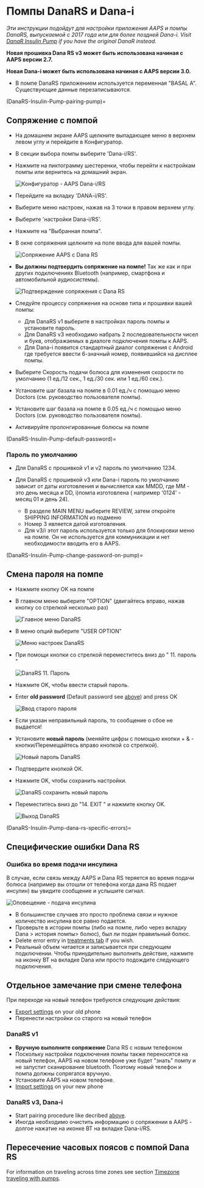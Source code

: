 # Помпы DanaRS и Dana-i

*Эти инструкции подойдут для настройки приложения AAPS и помпы DanaRS, выпускаемой с 2017 года или для более поздней Dana-i. Visit [DanaR Insulin Pump](./DanaR-Insulin-Pump.md) if you have the original DanaR instead.*

**Новая прошивка Dana RS v3 может быть использована начиная с AAPS версии 2.7.**

**Новая Dana-i может быть использована начиная с AAPS версии 3.0.**

* В помпе DanaRS приложением используется переменная "BASAL A". Существующие данные перезаписываются.

(DanaRS-Insulin-Pump-pairing-pump)=

## Сопряжение с помпой

* На домашнем экране AAPS щелкните выпадающее меню в верхнем левом углу и перейдите в Конфигуратор.
* В секции выбора помпы выберите 'Dana-i/RS'.
* Нажмите на пиктограмму шестеренки, чтобы перейти к настройкам помпы или вернитесь на домашний экран.
    
    ![Конфигуратор - AAPS Dana-i/RS](../images/DanaRS_i_ConfigB.png)

* Перейдите на вкладку 'DANA-i/RS'.

* Выберите меню настроек, нажав на 3 точки в правом верхнем углу. 
* Выберите 'настройки Dana-i/RS'.
* Нажмите на "Выбранная помпа".
* В окне сопряжения щелкните на поле ввода для вашей помпы.
    
    ![Сопряжение AAPS с Dana RS](../images/DanaRS_i_Pairing.png)

* **Вы должны подтвердить сопряжение на помпе!** Так же как и при других подключениях Bluetooth (например, смартфона и автомобильной аудиосистемы).
    
    ![Подтверждение сопряжения с Dana RS](../images/DanaRS_Pairing.png)

* Следуйте процессу сопряжения на основе типа и прошивки вашей помпы:
    
    * Для DanaRS v1 выберите в настройках пароль помпы и установите пароль.
    * Для DanaRS v3 необходимо набрать 2 последовательности чисел и букв, отображаемых в диалоге подключения помпы к AAPS.
    * Для Dana-i появится стандартный диалог сопряжения с Android где требуется ввести 6-значный номер, появившийся на дисплее помпы.

* Выберите Скорость подачи болюса для изменения скорости по умолчанию (1 ед./12 сек., 1 ед./30 сек. или 1 ед./60 сек.).

* Установите шаг базала на помпе в 0.01 ед./ч с помощью меню Doctors (см. руководство пользователя помпы).
* Установите шаг базала на помпе в 0.05 ед./ч с помощью меню Doctors (см. руководство пользователя помпы).
* Активируйте пролонгированные болюсы на помпе

(DanaRS-Insulin-Pump-default-password)=

### Пароль по умолчанию

* Для DanaRS с прошивкой v1 и v2 пароль по умолчанию 1234.
* Для DanaRS с прошивкой v3 или Dana-i пароль по умолчанию зависит от даты изготовления и вычисляется как MMDD, где MM - это день месяца и DD, i)помпа изготовлена ( например '0124' - месяц 01 и день 24).
    
    * В разделе MAIN MENU выберите REVIEW, затем откройте SHIPPING INFORMATION из подменю
    * Номер 3 является датой изготовления. 
    * Для v3/i этот пароль используется только для блокировки меню на помпе. Он не используется для коммуникации и нет необходимости вводить его в AAPS.

(DanaRS-Insulin-Pump-change-password-on-pump)=

## Смена пароля на помпе

* Нажмите кнопку OK на помпе
* В главном меню выберите "OPTION" (двигайтесь вправо, нажав кнопку со стрелкой несколько раз)
    
    ![Главное меню DanaRS](../images/DanaRSPW_01_MainMenu.png)

* В меню опций выберите "USER OPTION"
    
    ![Меню настроек DanaRS](../images/DanaRSPW_02_OptionMenu.png)

* При помощи кнопки со стрелкой переместитесь вниз до " 11. пароль "
    
    ![DanaRS 11. Пароль](../images/DanaRSPW_03_11PW.png)

* Нажмите OK, чтобы ввести старый пароль.

* Enter **old password** (Default password see [above](#default-password)) and press OK
    
    ![Ввод старого пароля](../images/DanaRSPW_04_11PWenter.png)

* Если указан неправильный пароль, то сообщение о сбое не выдается!

* Установите **новый пароль** (меняйте цифры с помощью кнопки + & - кнопки/Перемещайтесь вправо кнопкой со стрелкой).
    
    ![Новый пароль DanaRS](../images/DanaRSPW_05_PWnew.png)

* Подтвердите кнопкой ОК.

* Нажмите OK, чтобы сохранить настройки.
    
    ![DanaRS сохранить новый пароль](../images/DanaRSPW_06_PWnewSave.png)

* Переместитесь вниз до "14. EXIT " и нажмите кнопку OK.
    
    ![Выход DanaRS](../images/DanaRSPW_07_Exit.png)

(DanaRS-Insulin-Pump-dana-rs-specific-errors)=

## Специфические ошибки Dana RS

### Ошибка во время подачи инсулина

В случае, если связь между AAPS и Dana RS теряется во время подачи болюса (например вы отошли от телефона когда дана RS подает инсулин) вы увидите сообщение и услышите сигнал.

![Оповещение - подача инсулина](../images/DanaRS_Error_bolus.png)

* В большинстве случаев это просто проблема связи и нужное количество инсулина все равно подается.
* Проверьте в истории помпы (либо на помпе, либо через вкладку Dana > история помпы> болюс), был ли подан правильный болюс.
* Delete error entry in [treatments tab](../DailyLifeWithAaps/AapsScreens.md#bolus--carbs) if you wish.
* Реальный объем читается и записывается при следующем подключении. Чтобы принудительно выполнить действие, нажмите на иконку BT на вкладке Dana или просто подождите следующего подключения.

## Отдельное замечание при смене телефона

При переходе на новый телефон требуются следующие действия:

* [Export settings](../Maintenance/ExportImportSettings.md) on your old phone
* Перенести настройки со старого на новый телефон

### DanaRS v1

* **Вручную выполните сопряжение** Dana RS с новым телефоном
* Поскольку настройки подключения помпы также переносятся на новый телефон, AAPS на новом телефоне уже будет "знать" помпу и не запустит сканирование bluetooth. Поэтому новый телефон и помпа должны сопрягатся вручную.
* Установите AAPS на новом телефоне.
* [Import settings](../Maintenance/ExportImportSettings.md) on your new phone

### DanaRS v3, Dana-i

* Start pairing procedure like decribed [above](#pairing-pump).
* Иногда необходимо очистить информацию о сопряжении в AAPS - долгое нажатие на иконке BT на вкладке Dana-i/RS.

## Пересечение часовых поясов с помпой Dana RS

For information on traveling across time zones see section [Timezone traveling with pumps](../DailyLifeWithAaps/TimezoneTraveling-DaylightSavingTime.md#danarv2-danars).